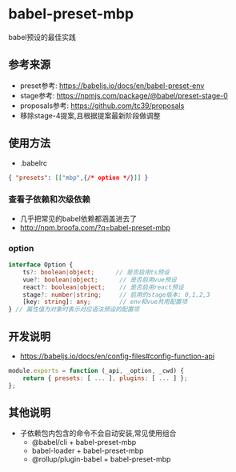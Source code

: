 # babel-preset-mbp
babel预设的最佳实践

## 参考来源
* preset参考: https://babeljs.io/docs/en/babel-preset-env
* stage参考: https://npmjs.com/package/@babel/preset-stage-0
* proposals参考: https://github.com/tc39/proposals
* 移除stage-4提案,且根据提案最新阶段做调整

## 使用方法
* .babelrc
```json
{ "presets": [["mbp",{/* option */}]] }
```

### 查看子依赖和次级依赖
* 几乎把常见的babel依赖都涵盖进去了
* http://npm.broofa.com/?q=babel-preset-mbp

### option
```ts
interface Option {
	ts?: boolean|object;      // 是否启用ts预设
	vue?: boolean|object;      // 是否启用vue预设
	react?: boolean|object;    // 是否启用react预设
	stage?: number|string;     // 启用的stage版本: 0,1,2,3
	[key: string]: any;        // env和vue共用配置项
} // 属性值为对象时表示对应语法预设的配置项
```

## 开发说明
* https://babeljs.io/docs/en/config-files#config-function-api
```js
module.exports = function (_api, _option, _cwd) {
	return { presets: [ ... ], plugins: [ ... ] };
};
```

## 其他说明
- 子依赖包内包含的命令不会自动安装,常见使用组合
	- @babel/cli + babel-preset-mbp
	- babel-loader + babel-preset-mbp
	- @rollup/plugin-babel + babel-preset-mbp

